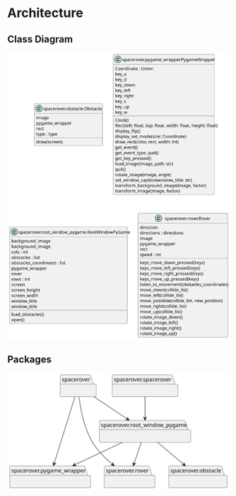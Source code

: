 # Architecture

## Class Diagram

![Class Diagram](images/classes.svg)

## Packages

![Packages](images/packages.svg)
